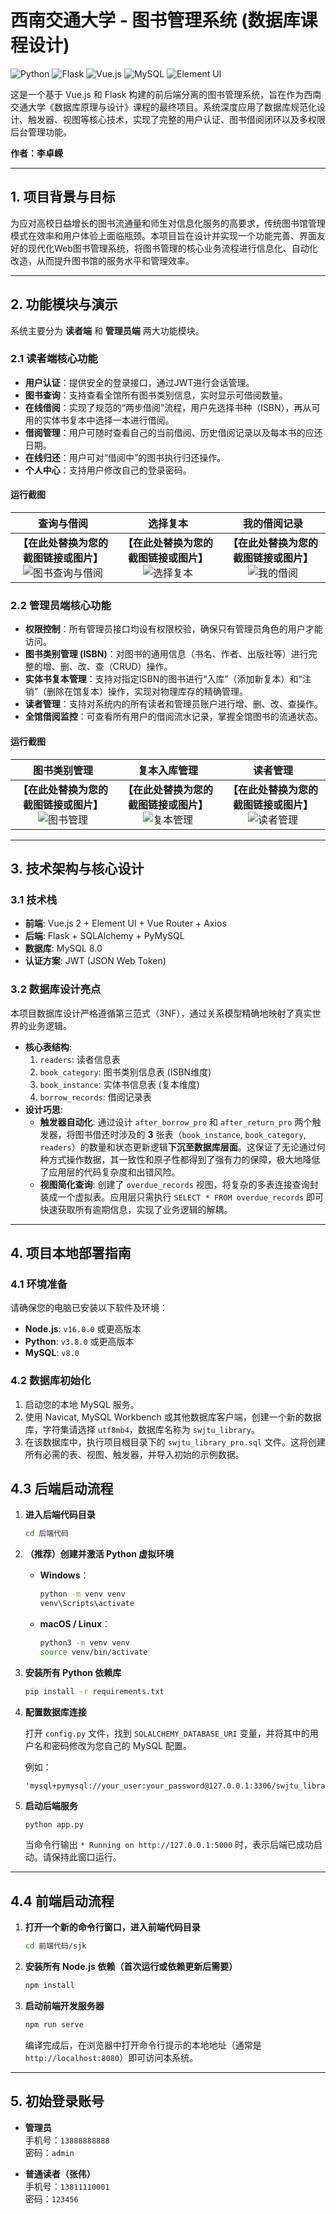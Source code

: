 # 西南交通大学 - 图书管理系统 (数据库课程设计)

![Python](https://img.shields.io/badge/Python-3.8+-blue.svg) ![Flask](https://img.shields.io/badge/Flask-2.x-green.svg) ![Vue.js](https://img.shields.io/badge/Vue.js-2.x-brightgreen.svg) ![MySQL](https://img.shields.io/badge/MySQL-8.0-orange.svg) ![Element UI](https://img.shields.io/badge/Element_UI-2.15-blue.svg)

这是一个基于 Vue.js 和 Flask 构建的前后端分离的图书管理系统，旨在作为西南交通大学《数据库原理与设计》课程的最终项目。系统深度应用了数据库规范化设计、触发器、视图等核心技术，实现了完整的用户认证、图书借阅闭环以及多权限后台管理功能。

**作者：李卓嵘**

---

## 1. 项目背景与目标

为应对高校日益增长的图书流通量和师生对信息化服务的高要求，传统图书馆管理模式在效率和用户体验上面临瓶颈。本项目旨在设计并实现一个功能完善、界面友好的现代化Web图书管理系统，将图书管理的核心业务流程进行信息化、自动化改造，从而提升图书馆的服务水平和管理效率。

---

## 2. 功能模块与演示

系统主要分为 **读者端** 和 **管理员端** 两大功能模块。

### 2.1 读者端核心功能

*   **用户认证**：提供安全的登录接口，通过JWT进行会话管理。
*   **图书查询**：支持查看全馆所有图书类别信息，实时显示可借阅数量。
*   **在线借阅**：实现了规范的“两步借阅”流程，用户先选择书种（ISBN），再从可用的实体书复本中选择一本进行借阅。
*   **借阅管理**：用户可随时查看自己的当前借阅、历史借阅记录以及每本书的应还日期。
*   **在线归还**：用户可对“借阅中”的图书执行归还操作。
*   **个人中心**：支持用户修改自己的登录密码。

#### **运行截图**
| 查询与借阅 | 选择复本 | 我的借阅记录 |
| :---: | :---: | :---: |
| **【在此处替换为您的截图链接或图片】**<br>![图书查询与借阅](https://via.placeholder.com/400x250.png?text=Reader+Book+Search) | **【在此处替换为您的截图链接或图片】**<br>![选择复本](https://via.placeholder.com/400x250.png?text=Select+Book+Instance) | **【在此处替换为您的截图链接或图片】**<br>![我的借阅](https://via.placeholder.com/400x250.png?text=My+Borrow+Records) |


### 2.2 管理员端核心功能

*   **权限控制**：所有管理员接口均设有权限校验，确保只有管理员角色的用户才能访问。
*   **图书类别管理 (ISBN)**：对图书的通用信息（书名、作者、出版社等）进行完整的增、删、改、查（CRUD）操作。
*   **实体书复本管理**：支持对指定ISBN的图书进行“入库”（添加新复本）和“注销”（删除在馆复本）操作，实现对物理库存的精确管理。
*   **读者管理**：支持对系统内的所有读者和管理员账户进行增、删、改、查操作。
*   **全馆借阅监控**：可查看所有用户的借阅流水记录，掌握全馆图书的流通状态。

#### **运行截图**
| 图书类别管理 | 复本入库管理 | 读者管理 |
| :---: | :---: | :---: |
| **【在此处替换为您的截图链接或图片】**<br>![图书管理](https://via.placeholder.com/400x250.png?text=Admin+Book+Management) | **【在此处替换为您的截图链接或图片】**<br>![复本管理](https://via.placeholder.com/400x250.png?text=Instance+Management) | **【在此处替换为您的截图链接或图片】**<br>![读者管理](https://via.placeholder.com/400x250.png?text=Reader+Management) |

---

## 3. 技术架构与核心设计

### 3.1 技术栈

*   **前端**: Vue.js 2 + Element UI + Vue Router + Axios
*   **后端**: Flask + SQLAlchemy + PyMySQL
*   **数据库**: MySQL 8.0
*   **认证方案**: JWT (JSON Web Token)

### 3.2 数据库设计亮点

本项目数据库设计严格遵循第三范式（3NF），通过关系模型精确地映射了真实世界的业务逻辑。

*   **核心表结构**:
    1.  `readers`: 读者信息表
    2.  `book_category`: 图书类别信息表 (ISBN维度)
    3.  `book_instance`: 实体书信息表 (复本维度)
    4.  `borrow_records`: 借阅记录表
*   **设计巧思**:
    *   **触发器自动化**: 通过设计 `after_borrow_pro` 和 `after_return_pro` 两个触发器，将图书借还时涉及的 **3** 张表（`book_instance`, `book_category`, `readers`）的数量和状态更新逻辑**下沉至数据库层面**。这保证了无论通过何种方式操作数据，其一致性和原子性都得到了强有力的保障，极大地降低了应用层的代码复杂度和出错风险。
    *   **视图简化查询**: 创建了 `overdue_records` 视图，将复杂的多表连接查询封装成一个虚拟表。应用层只需执行 `SELECT * FROM overdue_records` 即可快速获取所有逾期信息，实现了业务逻辑的解耦。

---

## 4. 项目本地部署指南

### 4.1 环境准备
请确保您的电脑已安装以下软件及环境：
*   **Node.js**: `v16.0.0` 或更高版本
*   **Python**: `v3.8.0` 或更高版本
*   **MySQL**: `v8.0`

### 4.2 数据库初始化
1.  启动您的本地 MySQL 服务。
2.  使用 Navicat, MySQL Workbench 或其他数据库客户端，创建一个新的数据库，字符集请选择 `utf8mb4`，数据库名称为 `swjtu_library`。
3.  在该数据库中，执行项目根目录下的 `swjtu_library_pro.sql` 文件。这将创建所有必需的表、视图、触发器，并导入初始的示例数据。

<!-- README.md -->

## 4.3 后端启动流程

1. **进入后端代码目录**
   ```bash
   cd 后端代码
   ```

2. **（推荐）创建并激活 Python 虚拟环境**
   
   - **Windows**：
     ```bash
     python -m venv venv
     venv\Scripts\activate
     ```
   
   - **macOS / Linux**：
     ```bash
     python3 -m venv venv
     source venv/bin/activate
     ```

3. **安装所有 Python 依赖库**
   ```bash
   pip install -r requirements.txt
   ```

4. **配置数据库连接**
   
   打开 `config.py` 文件，找到 `SQLALCHEMY_DATABASE_URI` 变量，并将其中的用户名和密码修改为您自己的 MySQL 配置。
   
   例如：
   ```
   'mysql+pymysql://your_user:your_password@127.0.0.1:3306/swjtu_library'
   ```

5. **启动后端服务**
   ```bash
   python app.py
   ```
   当命令行输出 `* Running on http://127.0.0.1:5000` 时，表示后端已成功启动。请保持此窗口运行。

---

## 4.4 前端启动流程

1. **打开一个新的命令行窗口，进入前端代码目录**
   ```bash
   cd 前端代码/sjk
   ```

2. **安装所有 Node.js 依赖（首次运行或依赖更新后需要）**
   ```bash
   npm install
   ```

3. **启动前端开发服务器**
   ```bash
   npm run serve
   ```
   编译完成后，在浏览器中打开命令行提示的本地地址（通常是 `http://localhost:8080`）即可访问本系统。

---

## 5. 初始登录账号

- **管理员**  
  手机号：`13888888888`  
  密码：`admin`

- **普通读者（张伟）**  
  手机号：`13811110001`  
  密码：`123456`
